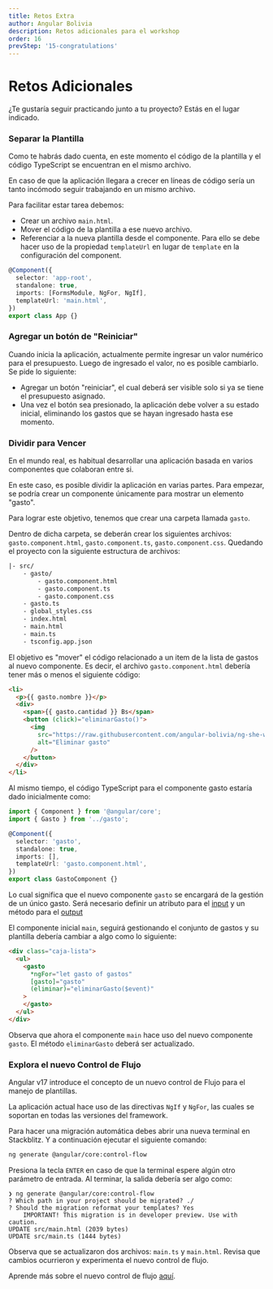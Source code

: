 ```yaml
---
title: Retos Extra
author: Angular Bolivia
description: Retos adicionales para el workshop
order: 16
prevStep: '15-congratulations'
---
```


# Retos Adicionales

¿Te gustaría seguir practicando junto a tu proyecto? Estás en el lugar indicado.

### Separar la Plantilla

Como te habrás dado cuenta, en este momento el código de la plantilla y el código TypeScript se encuentran en el mismo archivo.

En caso de que la aplicación llegara a crecer en líneas de código sería un tanto incómodo seguir trabajando en un mismo archivo.

Para facilitar estar tarea debemos:

- Crear un archivo `main.html`.
- Mover el código de la plantilla a ese nuevo archivo.
- Referenciar a la nueva plantilla desde el componente. Para ello se debe hacer uso de la propiedad `templateUrl` en lugar de `template` en la configuración del component.

```ts
@Component({
  selector: 'app-root',
  standalone: true,
  imports: [FormsModule, NgFor, NgIf],
  templateUrl: 'main.html',
})
export class App {}
```

### Agregar un botón de "Reiniciar"

Cuando inicia la aplicación, actualmente permite ingresar un valor numérico para el presupuesto. Luego de ingresado el valor, no es posible cambiarlo. Se pide lo siguiente:

- Agregar un botón "reiniciar", el cual deberá ser visible solo si ya se tiene el presupuesto asignado.
- Una vez el botón sea presionado, la aplicación debe volver a su estado inicial, eliminando los gastos que se hayan ingresado hasta ese momento.

### Dividir para Vencer

En el mundo real, es habitual desarrollar una aplicación basada en varios componentes que colaboran entre si.

En este caso, es posible dividir la aplicación en varias partes. Para empezar, se podría crear un componente únicamente para mostrar un elemento "gasto".

Para lograr este objetivo, tenemos que crear una carpeta llamada `gasto`.

Dentro de dicha carpeta, se deberán crear los siguientes archivos: `gasto.component.html`, `gasto.component.ts`, `gasto.component.css`. Quedando el proyecto con la siguiente estructura de archivos:

```txt
|- src/
    - gasto/
        - gasto.component.html
        - gasto.component.ts
        - gasto.component.css
    - gasto.ts
    - global_styles.css
    - index.html
    - main.html
    - main.ts
    - tsconfig.app.json
```

El objetivo es "mover" el código relacionado a un item de la lista de gastos al nuevo componente. Es decir, el archivo `gasto.component.html` debería tener más o menos el siguiente código:

```html
<li>
  <p>{{ gasto.nombre }}</p>
  <div>
    <span>{{ gasto.cantidad }} Bs</span>
    <button (click)="eliminarGasto()">
      <img
        src="https://raw.githubusercontent.com/angular-bolivia/ng-she-workshop/develop/src/assets/trash-icon.svg"
        alt="Eliminar gasto"
      />
    </button>
  </div>
</li>
```

Al mismo tiempo, el código TypeScript para el componente gasto estaría dado inicialmente como:

```ts
import { Component } from '@angular/core';
import { Gasto } from '../gasto';

@Component({
  selector: 'gasto',
  standalone: true,
  imports: [],
  templateUrl: 'gasto.component.html',
})
export class GastoComponent {}
```

Lo cual significa que el nuevo componente `gasto` se encargará de la gestión de un único gasto. Será necesario definir un atributo para el [input](https://angular.dev/guide/components/inputs) y un método para el [output](https://angular.dev/guide/components/outputs)

El componente inicial `main`, seguirá gestionando el conjunto de gastos y su plantilla debería cambiar a algo como lo siguiente:

```html
<div class="caja-lista">
  <ul>
    <gasto
      *ngFor="let gasto of gastos"
      [gasto]="gasto"
      (eliminar)="eliminarGasto($event)"
    >
    </gasto>
  </ul>
</div>
```

Observa que ahora el componente `main` hace uso del nuevo componente `gasto`. El método `eliminarGasto` deberá ser actualizado.

### Explora el nuevo Control de Flujo

Angular v17 introduce el concepto de un nuevo control de Flujo para el manejo de plantillas.

La aplicación actual hace uso de las directivas `NgIf` y `NgFor`, las cuales se soportan en todas las versiones del framework.

Para hacer una migración automática debes abrir una nueva terminal en Stackblitz. Y a continuación ejecutar el siguiente comando:

```bash
ng generate @angular/core:control-flow
```

Presiona la tecla `ENTER` en caso de que la terminal espere algún otro parámetro de entrada. Al terminar, la salida debería ser algo como:

```text
❯ ng generate @angular/core:control-flow
? Which path in your project should be migrated? ./
? Should the migration reformat your templates? Yes
    IMPORTANT! This migration is in developer preview. Use with caution.
UPDATE src/main.html (2039 bytes)
UPDATE src/main.ts (1444 bytes)
```

Observa que se actualizaron dos archivos: `main.ts` y `main.html`. Revisa que cambios ocurrieron y experimenta el nuevo control de flujo.

Aprende más sobre el nuevo control de flujo [aquí](https://angular.dev/guide/templates/control-flow).
